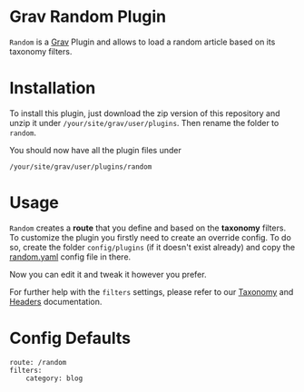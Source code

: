 Grav Random Plugin
================
`Random` is a [Grav](http://github.com/getgrav/grav) Plugin and allows to load a random article based on its taxonomy filters.

Installation
========
To install this plugin, just download the zip version of this repository and unzip it under `/your/site/grav/user/plugins`. Then rename the folder to `random`.

You should now have all the plugin files under

	/your/site/grav/user/plugins/random

Usage
=====
`Random` creates a **route** that you define and based on the **taxonomy** filters.
To customize the plugin you firstly need to create an override config. To do so, create the folder `config/plugins` (if it doesn't exist already) and copy the [random.yaml](random.yaml) config file in there.

Now you can edit it and tweak it however you prefer.

For further help with the `filters` settings, please refer to our [Taxonomy][taxonomy] and [Headers](headers) documentation.

Config Defaults
============
```
route: /random
filters:
    category: blog
```

[taxonomy]: http://learn.getgrav.org/content/taxonomy
[headers]: http://learn.getgrav.org/content/headers